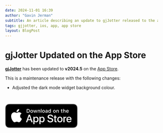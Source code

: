 ```yaml
---
date: 2024-11-01 16:39
author: "Gavin Jerman"
subtitle: An article describing an update to gjJotter released to the app store.
tags: gjjotter, ios, app, app store
layout: BlogPost
---
```


# gjJotter Updated on the App Store

[**gjJotter**](/projects/gjJotter) has been updated to **v2024.5** on the [App Store](https://apps.apple.com/gb/app/gjjotter/id6698850903?platform=iphone).

This is a maintenance release with the following changes:
- Adjusted the dark mode widget background colour.
<br>

[![download](/images/Download_on_the_App_Store_Badge_US-UK_RGB_blk_092917.svg)](https://apps.apple.com/gb/app/gjjotter/id6698850903?platform=iphone)
